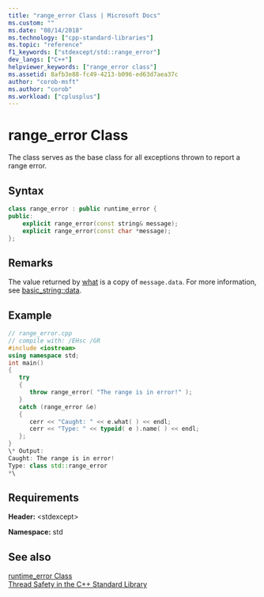 ```yaml
---
title: "range_error Class | Microsoft Docs"
ms.custom: ""
ms.date: "08/14/2018"
ms.technology: ["cpp-standard-libraries"]
ms.topic: "reference"
f1_keywords: ["stdexcept/std::range_error"]
dev_langs: ["C++"]
helpviewer_keywords: ["range_error class"]
ms.assetid: 8afb3e88-fc49-4213-b096-ed63d7aea37c
author: "corob-msft"
ms.author: "corob"
ms.workload: ["cplusplus"]
---
```

# range_error Class

The class serves as the base class for all exceptions thrown to report a range error.

## Syntax

```cpp
class range_error : public runtime_error {
public:
    explicit range_error(const string& message);
    explicit range_error(const char *message);
};
```

## Remarks

The value returned by [what](../standard-library/exception-class.md) is a copy of `message.data`. For more information, see [basic_string::data](../standard-library/basic-string-class.md#data).

## Example

```cpp
// range_error.cpp
// compile with: /EHsc /GR
#include <iostream>
using namespace std;
int main()
{
   try
   {
      throw range_error( "The range is in error!" );
   }
   catch (range_error &e)
   {
      cerr << "Caught: " << e.what( ) << endl;
      cerr << "Type: " << typeid( e ).name( ) << endl;
   };
}
\* Output:
Caught: The range is in error!
Type: class std::range_error
*\
```

## Requirements

**Header:** \<stdexcept>

**Namespace:** std

## See also

[runtime_error Class](../standard-library/runtime-error-class.md)<br/>
[Thread Safety in the C++ Standard Library](../standard-library/thread-safety-in-the-cpp-standard-library.md)<br/>
